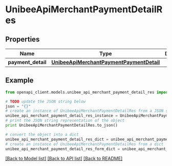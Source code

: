 # UnibeeApiMerchantPaymentDetailRes


## Properties

Name | Type | Description | Notes
------------ | ------------- | ------------- | -------------
**payment_detail** | [**UnibeeApiMerchantPaymentPaymentDetail**](UnibeeApiMerchantPaymentPaymentDetail.md) |  | [optional] 

## Example

```python
from openapi_client.models.unibee_api_merchant_payment_detail_res import UnibeeApiMerchantPaymentDetailRes

# TODO update the JSON string below
json = "{}"
# create an instance of UnibeeApiMerchantPaymentDetailRes from a JSON string
unibee_api_merchant_payment_detail_res_instance = UnibeeApiMerchantPaymentDetailRes.from_json(json)
# print the JSON string representation of the object
print UnibeeApiMerchantPaymentDetailRes.to_json()

# convert the object into a dict
unibee_api_merchant_payment_detail_res_dict = unibee_api_merchant_payment_detail_res_instance.to_dict()
# create an instance of UnibeeApiMerchantPaymentDetailRes from a dict
unibee_api_merchant_payment_detail_res_form_dict = unibee_api_merchant_payment_detail_res.from_dict(unibee_api_merchant_payment_detail_res_dict)
```
[[Back to Model list]](../README.md#documentation-for-models) [[Back to API list]](../README.md#documentation-for-api-endpoints) [[Back to README]](../README.md)


